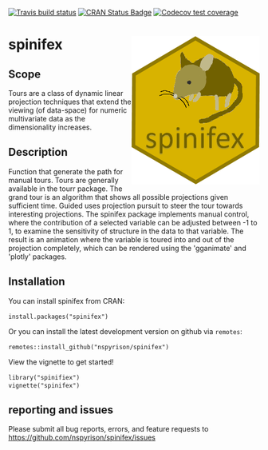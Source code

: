 [![Travis build status](https://travis-ci.org/nspyrison/spinifex.svg?branch=master)](https://travis-ci.org/nspyrison/spinifex)
[![CRAN Status Badge](http://www.r-pkg.org/badges/version/spinifex)](https://cran.r-project.org/package=spinifex)
[![Codecov test coverage](https://codecov.io/gh/nspyrison/spinifex/branch/master/graph/badge.svg)](https://codecov.io/gh/nspyrison/spinifex?branch=master)
<!-- [![CRAN Downloads Each Month](http://cranlogs.r-pkg.org/badges/spinifex)](http://cran.rstudio.com/web/packages/spinifex/index.html)
[![lifecycle](https://img.shields.io/badge/lifecycle-maturing-blue.svg)](https://www.tidyverse.org/lifecycle/#maturing) -->


# spinifex <img src="man/figures/spinifex_hex.png" align="right" />

## Scope

Tours are a class of dynamic linear projection techniques that extend the viewing (of data-space) for numeric multivariate data as the dimensionality increases. 

## Description

Function that generate the path for manual tours. Tours are generally available in the tourr package. The grand tour is an algorithm that shows all possible projections given sufficient time. Guided uses projection pursuit to steer the tour towards interesting projections. The spinifex package implements manual control, where the contribution of a selected variable can be adjusted between -1 to 1, to examine the sensitivity of structure in the data to that variable. The result is an animation where the variable is toured into and out of the projection completely, which can be rendered using the 'gganimate' and 'plotly' packages.

## Installation

You can install spinifex from CRAN:

```
install.packages("spinifex")
```

Or you can install the latest development version on github via `remotes`:

```
remotes::install_github("nspyrison/spinifex")
```

View the vignette to get started!
```
library("spinifiex")
vignette("spinifex")
```

## reporting and issues

Please submit all bug reports, errors, and feature requests to https://github.com/nspyrison/spinifex/issues  

